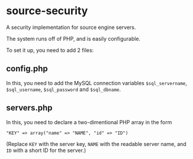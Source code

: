 # source-security
A security implementation for source engine servers.

The system runs off of PHP, and is easily configurable.

To set it up, you need to add 2 files:

## config.php
  In this, you need to add the MySQL connection variables `$sql_servername`, `$sql_username`, `$sql_password` and `$sql_dbname`.

## servers.php
  In this, you need to declare a two-dimentional PHP array in the form 
  ```
  "KEY" => array("name" => "NAME", "id" => "ID")
  ```
  (Replace `KEY` with the server key, `NAME` with the readable server name, and `ID` with a short ID for the server.)

